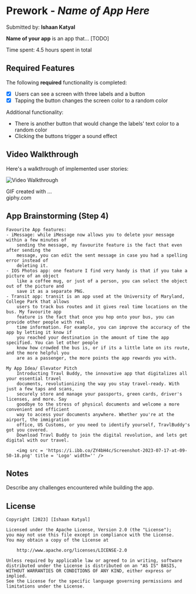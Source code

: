 # Prework - *Name of App Here*

Submitted by: **Ishaan Katyal**

**Name of your app** is an app that... [TODO] 

Time spent: 4.5 hours spent in total

## Required Features

The following **required** functionality is completed:

- [x] Users can see a screen with three labels and a button
- [x] Tapping the button changes the screen color to a random color

Additional functionality:
- There is another button that would change the labels' text color to a random color
- Clicking the buttons trigger a sound effect
 
## Video Walkthrough

Here's a walkthrough of implemented user stories:

<img src='https://media.giphy.com/media/v1.Y2lkPTc5MGI3NjExZjM1MzIzZDRlaTlld3AzanV1NHYxYTU3MW1iYTVwcWY0b3Z5ZjliayZlcD12MV9pbnRlcm5hbF9naWZfYnlfaWQmY3Q9Zw/eosrtMYziB5QXkK7uO/giphy.gif' title='Video Walkthrough' width='' alt='Video Walkthrough' />

<!-- Replace this with whatever GIF tool you used! -->
GIF created with ...  
giphy.com


## App Brainstorming (Step 4)
    Favourite App features:
    - iMessage: while iMessage now allows you to delete your message within a few minutes of
        sending the message, my favourite feature is the fact that even after sending the   
        message, you can edit the sent message in case you had a spelling error instead of  
        deleting it. 
    - IOS Photos app: one feature I find very handy is that if you take a picture of an object   
        like a coffee mug, or just of a person, you can select the object out of the picture and   
        save it as a separate PNG. 
    - Transit app: transit is an app used at the University of Maryland, College Park that allows
        users to track bus routes and it gives real time locations on the bus. My favourite app 
        feature is the fact that once you hop onto your bus, you can provide other people with real 
        time information. For example, you can improve the accuracy of the app by letting it know if 
        you reached your destination in the amount of time the app specified. You can let other people 
        know how crowded the bus is, or if its a little late on its route, and the more helpful you 
        are as a passenger, the more points the app rewards you with. 
    
    My App Idea/ Elevator Pitch
        Introducting Travl Buddy, the innovative app that digitalizes all your essential travel  
        documents, revolutionizing the way you stay travel-ready. With just a few taps and scans, 
        securely store and manage your passports, green cards, driver's licenses, and more. Say 
        goodbye to the stress of physical documents and welcome a more convenient and efficient 
        way to access your documents anywhere. Whether you're at the airport, the immigration 
        office, US Customs, or you need to identify yourself, TravlBuddy's got you covered. 
        Download Travl Buddy to join the digital revolution, and lets get digital with our travel. 
        
        <img src = 'https://i.ibb.co/ZY4bH4c/Screenshot-2023-07-17-at-09-50-18.png' title = 'Logo' width='' />
    
## Notes

Describe any challenges encountered while building the app.

## License

    Copyright [2023] [Ishaan Katyal]

    Licensed under the Apache License, Version 2.0 (the "License");
    you may not use this file except in compliance with the License.
    You may obtain a copy of the License at

        http://www.apache.org/licenses/LICENSE-2.0

    Unless required by applicable law or agreed to in writing, software
    distributed under the License is distributed on an "AS IS" BASIS,
    WITHOUT WARRANTIES OR CONDITIONS OF ANY KIND, either express or implied.
    See the License for the specific language governing permissions and
    limitations under the License.
